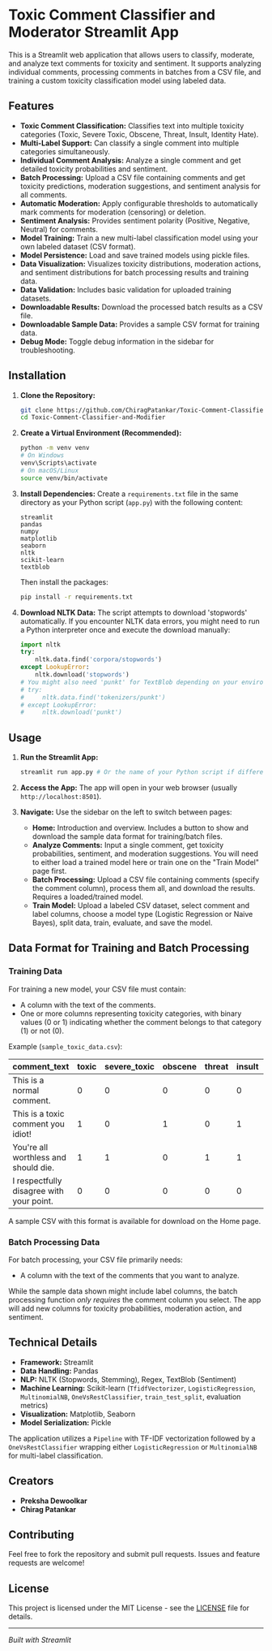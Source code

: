 # Toxic Comment Classifier and Moderator Streamlit App

This is a Streamlit web application that allows users to classify, moderate, and analyze text comments for toxicity and sentiment. It supports analyzing individual comments, processing comments in batches from a CSV file, and training a custom toxicity classification model using labeled data.

## Features

*   **Toxic Comment Classification:** Classifies text into multiple toxicity categories (Toxic, Severe Toxic, Obscene, Threat, Insult, Identity Hate).
*   **Multi-Label Support:** Can classify a single comment into multiple categories simultaneously.
*   **Individual Comment Analysis:** Analyze a single comment and get detailed toxicity probabilities and sentiment.
*   **Batch Processing:** Upload a CSV file containing comments and get toxicity predictions, moderation suggestions, and sentiment analysis for all comments.
*   **Automatic Moderation:** Apply configurable thresholds to automatically mark comments for moderation (censoring) or deletion.
*   **Sentiment Analysis:** Provides sentiment polarity (Positive, Negative, Neutral) for comments.
*   **Model Training:** Train a new multi-label classification model using your own labeled dataset (CSV format).
*   **Model Persistence:** Load and save trained models using pickle files.
*   **Data Visualization:** Visualizes toxicity distributions, moderation actions, and sentiment distributions for batch processing results and training data.
*   **Data Validation:** Includes basic validation for uploaded training datasets.
*   **Downloadable Results:** Download the processed batch results as a CSV file.
*   **Downloadable Sample Data:** Provides a sample CSV format for training data.
*   **Debug Mode:** Toggle debug information in the sidebar for troubleshooting.

## Installation

1.  **Clone the Repository:**
    ```bash
    git clone https://github.com/ChiragPatankar/Toxic-Comment-Classifier-and-Modifier.git
    cd Toxic-Comment-Classifier-and-Modifier
    ```

2.  **Create a Virtual Environment (Recommended):**
    ```bash
    python -m venv venv
    # On Windows
    venv\Scripts\activate
    # On macOS/Linux
    source venv/bin/activate
    ```

3.  **Install Dependencies:** Create a `requirements.txt` file in the same directory as your Python script (`app.py`) with the following content:

    ```
    streamlit
    pandas
    numpy
    matplotlib
    seaborn
    nltk
    scikit-learn
    textblob
    ```

    Then install the packages:
    ```bash
    pip install -r requirements.txt
    ```

4.  **Download NLTK Data:** The script attempts to download 'stopwords' automatically. If you encounter NLTK data errors, you might need to run a Python interpreter once and execute the download manually:
    ```python
    import nltk
    try:
        nltk.data.find('corpora/stopwords')
    except LookupError:
        nltk.download('stopwords')
    # You might also need 'punkt' for TextBlob depending on your environment
    # try:
    #     nltk.data.find('tokenizers/punkt')
    # except LookupError:
    #     nltk.download('punkt')
    ```

## Usage

1.  **Run the Streamlit App:**
    ```bash
    streamlit run app.py # Or the name of your Python script if different
    ```

2.  **Access the App:** The app will open in your web browser (usually `http://localhost:8501`).

3.  **Navigate:** Use the sidebar on the left to switch between pages:
    *   **Home:** Introduction and overview. Includes a button to show and download the sample data format for training/batch files.
    *   **Analyze Comments:** Input a single comment, get toxicity probabilities, sentiment, and moderation suggestions. You will need to either load a trained model here or train one on the "Train Model" page first.
    *   **Batch Processing:** Upload a CSV file containing comments (specify the comment column), process them all, and download the results. Requires a loaded/trained model.
    *   **Train Model:** Upload a labeled CSV dataset, select comment and label columns, choose a model type (Logistic Regression or Naive Bayes), split data, train, evaluate, and save the model.

## Data Format for Training and Batch Processing

### Training Data

For training a new model, your CSV file must contain:
*   A column with the text of the comments.
*   One or more columns representing toxicity categories, with binary values (0 or 1) indicating whether the comment belongs to that category (1) or not (0).

Example (`sample_toxic_data.csv`):

| comment_text                             | toxic | severe_toxic | obscene | threat | insult | identity_hate |
| :--------------------------------------- | :---- | :----------- | :------ | :----- | :----- | :------------ |
| This is a normal comment.                | 0     | 0            | 0       | 0      | 0      | 0             |
| This is a toxic comment you idiot!       | 1     | 0            | 1       | 0      | 1      | 0             |
| You're all worthless and should die.     | 1     | 1            | 0       | 1      | 1      | 0             |
| I respectfully disagree with your point. | 0     | 0            | 0       | 0      | 0      | 0             |

A sample CSV with this format is available for download on the Home page.

### Batch Processing Data

For batch processing, your CSV file primarily needs:
*   A column with the text of the comments that you want to analyze.

While the sample data shown might include label columns, the batch processing function *only requires* the comment column you select. The app will add new columns for toxicity probabilities, moderation action, and sentiment.

## Technical Details

*   **Framework:** Streamlit
*   **Data Handling:** Pandas
*   **NLP:** NLTK (Stopwords, Stemming), Regex, TextBlob (Sentiment)
*   **Machine Learning:** Scikit-learn (`TfidfVectorizer`, `LogisticRegression`, `MultinomialNB`, `OneVsRestClassifier`, `train_test_split`, evaluation metrics)
*   **Visualization:** Matplotlib, Seaborn
*   **Model Serialization:** Pickle

The application utilizes a `Pipeline` with TF-IDF vectorization followed by a `OneVsRestClassifier` wrapping either `LogisticRegression` or `MultinomialNB` for multi-label classification.

## Creators

* **Preksha Dewoolkar**
* **Chirag Patankar**

## Contributing

Feel free to fork the repository and submit pull requests. Issues and feature requests are welcome!

## License

This project is licensed under the MIT License - see the [LICENSE](LICENSE) file for details.

---

*Built with Streamlit*
